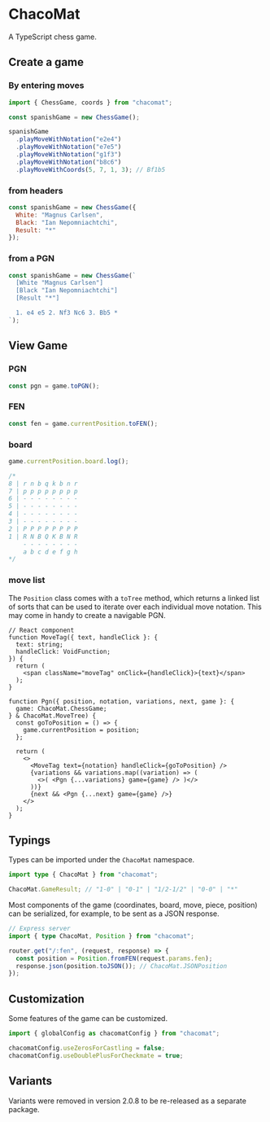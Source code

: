 # ChacoMat

A TypeScript chess game.

## Create a game

### By entering moves

```javascript
import { ChessGame, coords } from "chacomat";

const spanishGame = new ChessGame();

spanishGame
  .playMoveWithNotation("e2e4")
  .playMoveWithNotation("e7e5")
  .playMoveWithNotation("g1f3")
  .playMoveWithNotation("b8c6")
  .playMoveWithCoords(5, 7, 1, 3); // Bf1b5
```

### from headers

```javascript
const spanishGame = new ChessGame({
  White: "Magnus Carlsen",
  Black: "Ian Nepomniachtchi",
  Result: "*"
});
```

### from a PGN

```javascript
const spanishGame = new ChessGame(`
  [White "Magnus Carlsen"]
  [Black "Ian Nepomniachtchi"]
  [Result "*"]

  1. e4 e5 2. Nf3 Nc6 3. Bb5 *
`);
```

## View Game

### PGN

```javascript
const pgn = game.toPGN();
```

### FEN

```javascript
const fen = game.currentPosition.toFEN();
```

### board

```javascript
game.currentPosition.board.log();

/*
8 | r n b q k b n r
7 | p p p p p p p p
6 | - - - - - - - -
5 | - - - - - - - -
4 | - - - - - - - -
3 | - - - - - - - -
2 | P P P P P P P P
1 | R N B Q K B N R
    - - - - - - - -
    a b c d e f g h
*/
```

### move list

The `Position` class comes with a `toTree` method, which returns a linked list of sorts that can be used to iterate over each individual move notation. This may come in handy to create a navigable PGN.

```tsx
// React component
function MoveTag({ text, handleClick }: {
  text: string;
  handleClick: VoidFunction;
}) {
  return (
    <span className="moveTag" onClick={handleClick}>{text}</span>
  );
}

function Pgn({ position, notation, variations, next, game }: {
  game: ChacoMat.ChessGame;
} & ChacoMat.MoveTree) {
  const goToPosition = () => {
    game.currentPosition = position;
  };

  return (
    <>
      <MoveTag text={notation} handleClick={goToPosition} />
      {variations && variations.map((variation) => (
        <>( <Pgn {...variations} game={game} /> )</>
      ))}
      {next && <Pgn {...next} game={game} />}
    </>
  );
}
```

## Typings

Types can be imported under the `ChacoMat` namespace.

```typescript
import type { ChacoMat } from "chacomat";

ChacoMat.GameResult; // "1-0" | "0-1" | "1/2-1/2" | "0-0" | "*"
```

Most components of the game (coordinates, board, move, piece, position) can be serialized, for example, to be sent as a JSON response.

```typescript
// Express server
import { type ChacoMat, Position } from "chacomat";

router.get("/:fen", (request, response) => {
  const position = Position.fromFEN(request.params.fen);
  response.json(position.toJSON()); // ChacoMat.JSONPosition
});
```

## Customization

Some features of the game can be customized.

```javascript
import { globalConfig as chacomatConfig } from "chacomat";

chacomatConfig.useZerosForCastling = false;
chacomatConfig.useDoublePlusForCheckmate = true;
```

## Variants

Variants were removed in version 2.0.8 to be re-released as a separate package.
